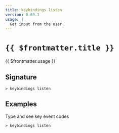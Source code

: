 ```yaml
---
title: keybindings listen
version: 0.69.1
usage: |
  Get input from the user.
---
```


# <code>{{ $frontmatter.title }}</code>

<div style='white-space: pre-wrap;'>{{ $frontmatter.usage }}</div>

## Signature

```> keybindings listen ```

## Examples

Type and see key event codes
```shell
> keybindings listen
```
